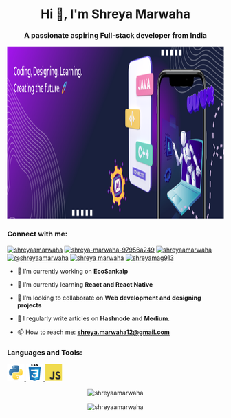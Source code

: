 <h1 align="center">Hi 👋, I'm Shreya Marwaha</h1>
<h3 align="center">A passionate aspiring Full-stack developer from India</h3>
<p align="center"> <img src="Navy Modern Marketing Expert LinkedIn Banner.png" width="700" height="400"/> </p>

<h3 align="left">Connect with me:</h3>
<p align="left">
  <a href="https://twitter.com/shreyaamarwaha" target="blank"><img align="center" src="https://raw.githubusercontent.com/rahuldkjain/github-profile-readme-generator/master/src/images/icons/Social/twitter.svg" alt="shreyaamarwaha" height="30" width="40" /></a>
  <a href="https://linkedin.com/in/shreya-marwaha-97956a249" target="blank"><img align="center" src="https://raw.githubusercontent.com/rahuldkjain/github-profile-readme-generator/master/src/images/icons/Social/linked-in-alt.svg" alt="shreya-marwaha-97956a249" height="30" width="40" /></a>
  <a href="https://instagram.com/shreyaamarwaha" target="blank"><img align="center" src="https://raw.githubusercontent.com/rahuldkjain/github-profile-readme-generator/master/src/images/icons/Social/instagram.svg" alt="shreyaamarwaha" height="30" width="40" /></a>
  <a href="https://hashnode.com/@shreyaamarwaha" target="blank"><img align="center" src="https://raw.githubusercontent.com/rahuldkjain/github-profile-readme-generator/master/src/images/icons/Social/hashnode.svg" alt="@shreyaamarwaha" height="30" width="40" /></a>
  <a href="https://www.youtube.com/c/shreya marwaha" target="blank"><img align="center" src="https://raw.githubusercontent.com/rahuldkjain/github-profile-readme-generator/master/src/images/icons/Social/youtube.svg" alt="shreya marwaha" height="30" width="40" /></a>
  <a href="https://auth.geeksforgeeks.org/user/shreyamag913" target="blank"><img align="center" src="https://raw.githubusercontent.com/rahuldkjain/github-profile-readme-generator/master/src/images/icons/Social/geeks-for-geeks.svg" alt="shreyamag913" height="30" width="40" /></a>
</p>

- 🔭 I’m currently working on **EcoSankalp**

- 🌱 I’m currently learning **React and React Native**

- 👯 I’m looking to collaborate on **Web development and designing projects**

- 📝 I regularly write articles on **Hashnode** and **Medium**.

- 📫 How to reach me: **shreya.marwaha12@gmail.com**

<h3 align="left">Languages and Tools:</h3>
<p align="left">
  <a href="https://www.python.org" target="_blank" rel="noreferrer">
    <img src="https://raw.githubusercontent.com/devicons/devicon/master/icons/python/python-original.svg" alt="python" width="40" height="40"/>
  </a>
  <a href="https://www.w3schools.com/css/" target="_blank" rel="noreferrer">
    <img src="https://raw.githubusercontent.com/devicons/devicon/master/icons/css3/css3-original-wordmark.svg" alt="css3" width="40" height="40"/>
  </a>
  <a href="https://www.javascript.com/" target="_blank" rel="noreferrer">
    <img src="https://raw.githubusercontent.com/devicons/devicon/master/icons/javascript/javascript-original.svg" alt="javascript" width="40" height="40"/>
  </a>
  <!-- Add more icons as needed -->
</p>

<p align="center">
  <img align="center" src="https://github-readme-stats.vercel.app/api/top-langs?username=shreyaamarwaha&show_icons=true&locale=en&layout=compact&theme=radical" alt="shreyaamarwaha" />
</p>

<p align="center">
  <img align="center" src="https://github-readme-streak-stats.herokuapp.com/?user=shreyaamarwaha&theme=radical" alt="shreyaamarwaha" />
</p>
